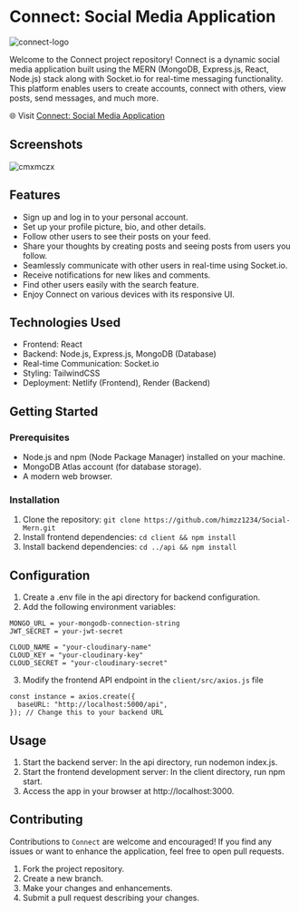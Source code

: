 # Connect: Social Media Application

![connect-logo](https://github.com/himzz1234/Social-Mern/assets/99206527/fe1430ee-619e-47c2-b7b3-16bc92962dbf)

Welcome to the Connect project repository! Connect is a dynamic social media application built using the MERN (MongoDB, Express.js, React, Node.js) stack along with Socket.io for real-time messaging functionality. This platform enables users to create accounts, connect with others, view posts, send messages, and much more.

🌐 Visit [Connect: Social Media Application](https://letsconnect3.netlify.app/)

## Screenshots

![cmxmczx](https://github.com/himzz1234/Social-Mern/assets/99206527/2f7d954d-1729-4b28-99d7-6c2da087ca02)

## Features
+ Sign up and log in to your personal account.
+ Set up your profile picture, bio, and other details.
+ Follow other users to see their posts on your feed.
+ Share your thoughts by creating posts and seeing posts from users you follow.
+ Seamlessly communicate with other users in real-time using Socket.io.
+ Receive notifications for new likes and comments.
+ Find other users easily with the search feature.
+ Enjoy Connect on various devices with its responsive UI.

## Technologies Used
+ Frontend: React
+ Backend: Node.js, Express.js, MongoDB (Database)
+ Real-time Communication: Socket.io
+ Styling: TailwindCSS
+ Deployment: Netlify (Frontend), Render (Backend)

## Getting Started
### Prerequisites
+ Node.js and npm (Node Package Manager) installed on your machine.
+ MongoDB Atlas account (for database storage).
+ A modern web browser.

### Installation
1. Clone the repository: ```git clone https://github.com/himzz1234/Social-Mern.git```
2. Install frontend dependencies: ```cd client && npm install```
3. Install backend dependencies: ```cd ../api && npm install```

## Configuration
1. Create a .env file in the api directory for backend configuration.
2. Add the following environment variables:

```
MONGO_URL = your-mongodb-connection-string
JWT_SECRET = your-jwt-secret

CLOUD_NAME = "your-cloudinary-name"
CLOUD_KEY = "your-cloudinary-key"
CLOUD_SECRET = "your-cloudinary-secret"
```

3. Modify the frontend API endpoint in the `client/src/axios.js` file
```
const instance = axios.create({
  baseURL: "http://localhost:5000/api",
}); // Change this to your backend URL
```

## Usage
1. Start the backend server: In the api directory, run nodemon index.js.
2. Start the frontend development server: In the client directory, run npm start.
3. Access the app in your browser at http://localhost:3000.

## Contributing
Contributions to `Connect` are welcome and encouraged! If you find any issues or want to enhance the application, feel free to open pull requests.

1. Fork the project repository.
2. Create a new branch.
3. Make your changes and enhancements.
4. Submit a pull request describing your changes.
